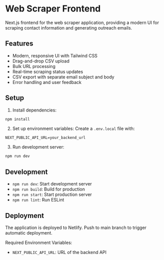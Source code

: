 # Web Scraper Frontend

Next.js frontend for the web scraper application, providing a modern UI for scraping contact information and generating outreach emails.

## Features

- Modern, responsive UI with Tailwind CSS
- Drag-and-drop CSV upload
- Bulk URL processing
- Real-time scraping status updates
- CSV export with separate email subject and body
- Error handling and user feedback

## Setup

1. Install dependencies:
```bash
npm install
```

2. Set up environment variables:
Create a `.env.local` file with:
```env
NEXT_PUBLIC_API_URL=your_backend_url
```

3. Run development server:
```bash
npm run dev
```

## Development

- `npm run dev`: Start development server
- `npm run build`: Build for production
- `npm run start`: Start production server
- `npm run lint`: Run ESLint

## Deployment

The application is deployed to Netlify. Push to main branch to trigger automatic deployment.

Required Environment Variables:
- `NEXT_PUBLIC_API_URL`: URL of the backend API
